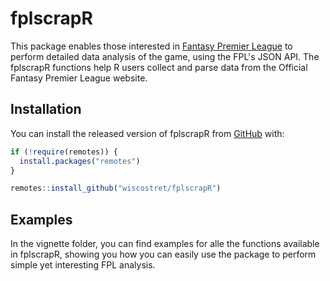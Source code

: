# fplscrapR

This package enables those interested in [Fantasy Premier League](https://fantasy.premierleague.com) to perform detailed data analysis of the game, using the FPL's JSON API. The fplscrapR functions help R users collect and parse data from the Official Fantasy Premier League website.

## Installation

You can install the released version of fplscrapR from [GitHub](https://github.com/wiscostret/fplscrapR/) with:

``` r
if (!require(remotes)) {
  install.packages("remotes") 
}

remotes::install_github("wiscostret/fplscrapR")
```
## Examples

In the vignette folder, you can find examples for alle the functions available in fplscrapR, showing you how you can easily use the package to perform simple yet interesting FPL analysis.
